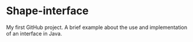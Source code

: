 # Shape-interface
My first GitHub project. A brief example about the use and implementation of an interface in Java.
